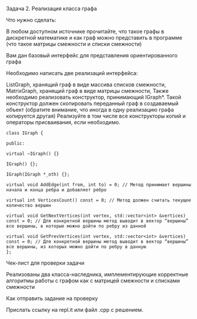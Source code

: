 Задача 2. Реализация класса графа


Что нужно сделать:

В любом доступном источнике прочитайте, что такое графы в дискретной математике и как граф можно представить в программе (что такое матрицы смежности и списки смежности)

Вам дан базовый интерфейс для представления ориентированного графа

Необходимо написать две реализаций интерфейса:

ListGraph, хранящий граф в виде массива списков смежности,
MatrixGraph, хранящий граф в виде матрицы смежности,
Также необходимо реализовать конструктор, принимающий IGraph*. Такой конструктор должен скопировать переданный граф в создаваемый объект (обратите внимание, что иногда в одну реализацию графа копируется другая) Реализуйте в том числе все конструкторы копий и операторы присваивания, если необходимо.


    class IGraph {

    public:
    
    virtual ~IGraph() {}

    IGraph() {};

    IGraph(IGraph *_oth) {};

    virtual void AddEdge(int from, int to) = 0; // Метод принимает вершины начала и конца ребра и добавляет ребро

    virtual int VerticesCount() const = 0; // Метод должен считать текущее количество вершин

    virtual void GetNextVertices(int vertex, std::vector<int> &vertices) const = 0; // Для конкретной вершины метод выводит в вектор “вершины” все вершины, в которые можно дойти по ребру из данной

    virtual void GetPrevVertices(int vertex, std::vector<int> &vertices) const = 0; // Для конкретной вершины метод выводит в вектор “вершины” все вершины, из которых можно дойти по ребру в данную
    };

Чек-лист для проверки задачи

Реализованы два класса-наследника, имплементирующие корректные алгоритмы работы с графом как с матрицей смежности и списками смежности

Как отправить задание на проверку

Прислать ссылку на repl.it или файл .срр с решением.
